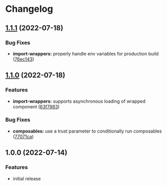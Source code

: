 # Changelog

## [1.1.1](https://github.com/freddy38510/vue3-lazy-hydration/compare/v1.1.0...v1.1.1) (2022-07-18)


### Bug Fixes

* **import-wrappers:** properly handle env variables for production build ([76ec143](https://github.com/freddy38510/vue3-lazy-hydration/commit/76ec143dd8ea0b97cd5a0189e4cbc8f670b3a43f))

## [1.1.0](https://github.com/freddy38510/vue3-lazy-hydration/compare/v1.0.0...v1.1.0) (2022-07-18)


### Features

* **import-wrappers:** supports asynchronous loading of wrapped component ([63f7983](https://github.com/freddy38510/vue3-lazy-hydration/commit/63f7983d0a30bc4804ee527e52e68072ef3bf1aa))


### Bug Fixes

* **composables:** use a trust parameter to conditionally run composables ([77071ca](https://github.com/freddy38510/vue3-lazy-hydration/commit/77071ca5c46e9e0b0cc1ddae34e9b36a79a6cbeb))

## 1.0.0 (2022-07-14)

### Features

- initial release
